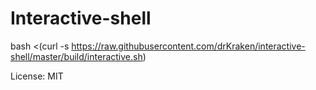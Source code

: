 # Interactive-shell

bash <(curl -s https://raw.githubusercontent.com/drKraken/interactive-shell/master/build/interactive.sh)

License: MIT
